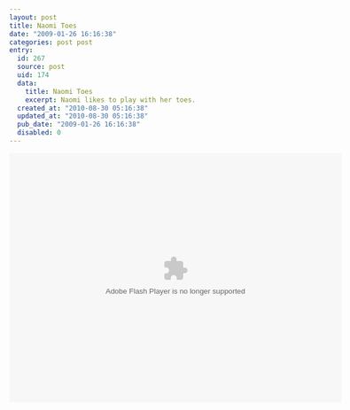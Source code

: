 ```yaml
---
layout: post
title: Naomi Toes
date: "2009-01-26 16:16:38"
categories: post post
entry:
  id: 267
  source: post
  uid: 174
  data:
    title: Naomi Toes
    excerpt: Naomi likes to play with her toes.
  created_at: "2010-08-30 05:16:38"
  updated_at: "2010-08-30 05:16:38"
  pub_date: "2009-01-26 16:16:38"
  disabled: 0
---
```


<object width="600" height="450"> <param name="flashvars" value="&offsite=true&amp;lang=en-us&page_show_url=%2Fphotos%2Fthenobot%2Fsets%2F72157612975685258%2Fshow%2F&page_show_back_url=%2Fphotos%2Fthenobot%2Fsets%2F72157612975685258%2F&set_id=72157612975685258&jump_to="></param> <param name="movie" value="http://www.flickr.com/apps/slideshow/show.swf?v=63961"></param> <param name="allowFullScreen" value="true"></param><embed type="application/x-shockwave-flash" src="http://www.flickr.com/apps/slideshow/show.swf?v=63961" allowFullScreen="true" flashvars="&offsite=true&amp;lang=en-us&page_show_url=%2Fphotos%2Fthenobot%2Fsets%2F72157612975685258%2Fshow%2F&page_show_back_url=%2Fphotos%2Fthenobot%2Fsets%2F72157612975685258%2F&set_id=72157612975685258&jump_to=" width="600" height="450"></embed></object>
